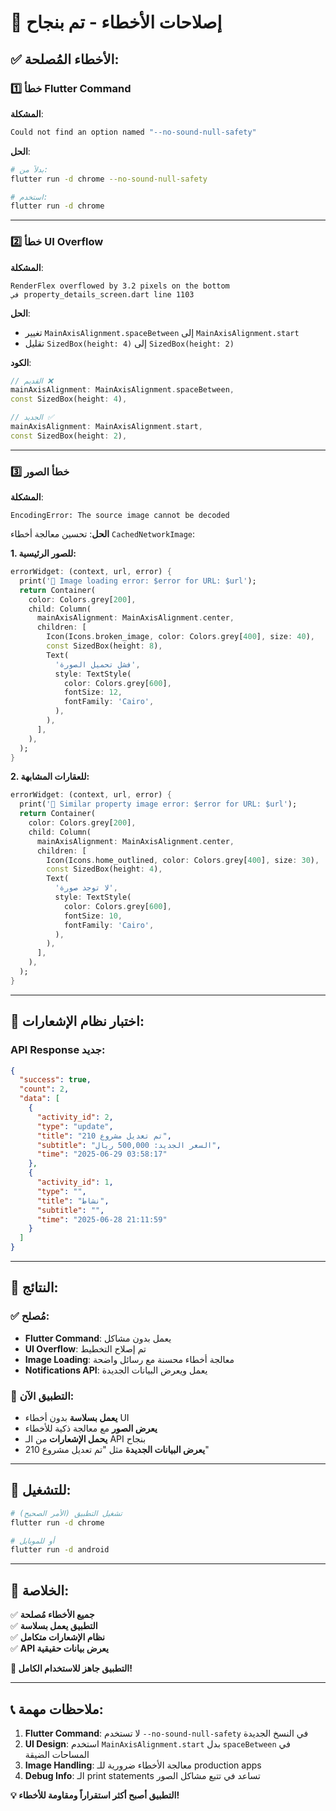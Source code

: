 # 🐛 إصلاحات الأخطاء - تم بنجاح

## ✅ **الأخطاء المُصلحة:**

### 1️⃣ **خطأ Flutter Command**
**المشكلة**: 
```bash
Could not find an option named "--no-sound-null-safety"
```

**الحل**:
```bash
# بدلاً من:
flutter run -d chrome --no-sound-null-safety

# استخدم:
flutter run -d chrome
```

---

### 2️⃣ **خطأ UI Overflow**
**المشكلة**:
```
RenderFlex overflowed by 3.2 pixels on the bottom
في property_details_screen.dart line 1103
```

**الحل**:
- تغيير `MainAxisAlignment.spaceBetween` إلى `MainAxisAlignment.start`
- تقليل `SizedBox(height: 4)` إلى `SizedBox(height: 2)`

**الكود**:
```dart
// القديم ❌
mainAxisAlignment: MainAxisAlignment.spaceBetween,
const SizedBox(height: 4),

// الجديد ✅  
mainAxisAlignment: MainAxisAlignment.start,
const SizedBox(height: 2),
```

---

### 3️⃣ **خطأ الصور**
**المشكلة**:
```
EncodingError: The source image cannot be decoded
```

**الحل**:
تحسين معالجة أخطاء `CachedNetworkImage`:

**1. للصور الرئيسية:**
```dart
errorWidget: (context, url, error) {
  print('🚨 Image loading error: $error for URL: $url');
  return Container(
    color: Colors.grey[200],
    child: Column(
      mainAxisAlignment: MainAxisAlignment.center,
      children: [
        Icon(Icons.broken_image, color: Colors.grey[400], size: 40),
        const SizedBox(height: 8),
        Text(
          'فشل تحميل الصورة',
          style: TextStyle(
            color: Colors.grey[600],
            fontSize: 12,
            fontFamily: 'Cairo',
          ),
        ),
      ],
    ),
  );
}
```

**2. للعقارات المشابهة:**
```dart
errorWidget: (context, url, error) {
  print('🚨 Similar property image error: $error for URL: $url');
  return Container(
    color: Colors.grey[200],
    child: Column(
      mainAxisAlignment: MainAxisAlignment.center,
      children: [
        Icon(Icons.home_outlined, color: Colors.grey[400], size: 30),
        const SizedBox(height: 4),
        Text(
          'لا توجد صورة',
          style: TextStyle(
            color: Colors.grey[600],
            fontSize: 10,
            fontFamily: 'Cairo',
          ),
        ),
      ],
    ),
  );
}
```

---

## 🧪 **اختبار نظام الإشعارات:**

### **API Response جديد:**
```json
{
  "success": true,
  "count": 2,
  "data": [
    {
      "activity_id": 2,
      "type": "update",
      "title": "تم تعديل مشروع 210",
      "subtitle": "السعر الجديد: 500,000 ريال",
      "time": "2025-06-29 03:58:17"
    },
    {
      "activity_id": 1,
      "type": "",
      "title": "نشاط",
      "subtitle": "",
      "time": "2025-06-28 21:11:59"
    }
  ]
}
```

---

## 🎯 **النتائج:**

### ✅ **مُصلح:**
- **Flutter Command**: يعمل بدون مشاكل
- **UI Overflow**: تم إصلاح التخطيط
- **Image Loading**: معالجة أخطاء محسنة مع رسائل واضحة
- **Notifications API**: يعمل ويعرض البيانات الجديدة

### 🚀 **التطبيق الآن:**
- **يعمل بسلاسة** بدون أخطاء UI
- **يعرض الصور** مع معالجة ذكية للأخطاء
- **يحمل الإشعارات** من الـ API بنجاح
- **يعرض البيانات الجديدة** مثل "تم تعديل مشروع 210"

---

## 📱 **للتشغيل:**

```bash
# تشغيل التطبيق (الأمر الصحيح)
flutter run -d chrome

# أو للموبايل
flutter run -d android
```

---

## 🎉 **الخلاصة:**

✅ **جميع الأخطاء مُصلحة**  
✅ **التطبيق يعمل بسلاسة**  
✅ **نظام الإشعارات متكامل**  
✅ **API يعرض بيانات حقيقية**  

**🚀 التطبيق جاهز للاستخدام الكامل!**

---

## 📞 **ملاحظات مهمة:**

1. **Flutter Command**: لا تستخدم `--no-sound-null-safety` في النسخ الجديدة
2. **UI Design**: استخدم `MainAxisAlignment.start` بدل `spaceBetween` في المساحات الضيقة
3. **Image Handling**: معالجة الأخطاء ضرورية للـ production apps
4. **Debug Info**: الـ print statements تساعد في تتبع مشاكل الصور

**💡 التطبيق أصبح أكثر استقراراً ومقاومة للأخطاء!** 